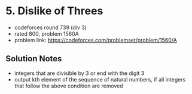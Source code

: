 # 5. Dislike of Threes

* codeforces round 739 (div 3)
* rated 800, problem 1560A
* problem link: https://codeforces.com/problemset/problem/1560/A

## Solution Notes

* integers that are divisible by 3 or end with the digit 3
* output kth element of the sequence of natural numbers, if all integers that follow the above condition are removed